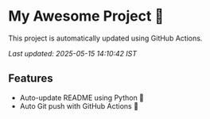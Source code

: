# My Awesome Project 🚀

This project is automatically updated using GitHub Actions.

_Last updated: 2025-05-15 14:10:42 IST_

## Features
- Auto-update README using Python 🐍
- Auto Git push with GitHub Actions 🤖
